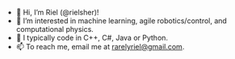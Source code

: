 - 👋 Hi, I’m Riel (@rielsher)!
- 👀 I’m interested in machine learning, agile robotics/control, and computational physics.
- 🌱 I typically code in C++, C#, Java or Python.
- 📫 To reach me, email me at rarelyriel@gmail.com.

<!---
rielsher/rielsher is a ✨ special ✨ repository because its `README.md` (this file) appears on your GitHub profile.
You can click the Preview link to take a look at your changes.
--->
